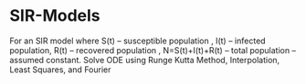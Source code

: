 # SIR-Models
For an SIR model where S(t) – susceptible population , I(t) – infected population, R(t) – recovered population , N=S(t)+I(t)+R(t) – total population – assumed constant. Solve ODE using Runge Kutta Method, Interpolation, Least Squares, and Fourier
